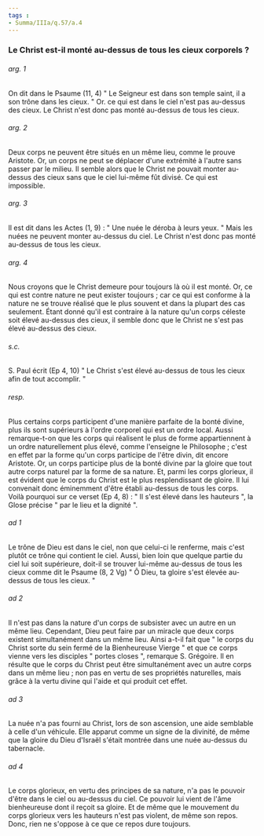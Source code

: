 ```yaml
---
tags : 
- Summa/IIIa/q.57/a.4
---
```


### Le Christ est-il monté au-dessus de tous les cieux corporels ?



###### arg. 1
On dit dans le Psaume (11, 4) " Le Seigneur est dans son temple saint, il a son trône dans les cieux. " Or. ce qui est dans le ciel n'est pas au-dessus des cieux. Le Christ n'est donc pas monté au-dessus de tous les cieux. 

###### arg. 2
Deux corps ne peuvent être situés en un même lieu, comme le prouve Aristote. Or, un corps ne peut se déplacer d'une extrémité à l'autre sans passer par le milieu. Il semble alors que le Christ ne pouvait monter au-dessus des cieux sans que le ciel lui-même fût divisé. Ce qui est impossible. 

###### arg. 3
Il est dit dans les Actes (1, 9) : " Une nuée le déroba à leurs yeux. " Mais les nuées ne peuvent monter au-dessus du ciel. Le Christ n'est donc pas monté au-dessus de tous les cieux. 

###### arg. 4
Nous croyons que le Christ demeure pour toujours là où il est monté. Or, ce qui est contre nature ne peut exister toujours ; car ce qui est conforme à la nature ne se trouve réalisé que le plus souvent et dans la plupart des cas seulement. Étant donné qu'il est contraire à la nature qu'un corps céleste soit élevé au-dessus des cieux, il semble donc que le Christ ne s'est pas élevé au-dessus des cieux. 

###### s.c.
S. Paul écrit (Ep 4, 10) " Le Christ s'est élevé au-dessus de tous les cieux afin de tout accomplir. " 

###### resp.
Plus certains corps participent d'une manière parfaite de la bonté divine, plus ils sont supérieurs à l'ordre corporel qui est un ordre local. Aussi remarque-t-on que les corps qui réalisent le plus de forme appartiennent à un ordre naturellement plus élevé, comme l'enseigne le Philosophe ; c'est en effet par la forme qu'un corps participe de l'être divin, dit encore Aristote. Or, un corps participe plus de la bonté divine par la gloire que tout autre corps naturel par la forme de sa nature. Et, parmi les corps glorieux, il est évident que le corps du Christ est le plus resplendissant de gloire. Il lui convenait donc éminemment d'être établi au-dessus de tous les corps. Voilà pourquoi sur ce verset (Ep 4, 8) : " Il s'est élevé dans les hauteurs ", la Glose précise " par le lieu et la dignité ". 

###### ad 1
Le trône de Dieu est dans le ciel, non que celui-ci le renferme, mais c'est plutôt ce trône qui contient le ciel. Aussi, bien loin que quelque partie du ciel lui soit supérieure, doit-il se trouver lui-même au-dessus de tous les cieux comme dit le Psaume (8, 2 Vg) " Ô Dieu, ta gloire s'est élevée au-dessus de tous les cieux. " 

###### ad 2
Il n'est pas dans la nature d'un corps de subsister avec un autre en un même lieu. Cependant, Dieu peut faire par un miracle que deux corps existent simultanément dans un même lieu. Ainsi a-t-il fait que " le corps du Christ sorte du sein fermé de la Bienheureuse Vierge " et que ce corps vienne vers les disciples " portes closes ", remarque S. Grégoire. Il en résulte que le corps du Christ peut être simultanément avec un autre corps dans un même lieu ; non pas en vertu de ses propriétés naturelles, mais grâce à la vertu divine qui l'aide et qui produit cet effet. 

###### ad 3
La nuée n'a pas fourni au Christ, lors de son ascension, une aide semblable à celle d'un véhicule. Elle apparut comme un signe de la divinité, de même que la gloire du Dieu d'Israël s'était montrée dans une nuée au-dessus du tabernacle. 

###### ad 4
Le corps glorieux, en vertu des principes de sa nature, n'a pas le pouvoir d'être dans le ciel ou au-dessus du ciel. Ce pouvoir lui vient de l'âme bienheureuse dont il reçoit sa gloire. Et de même que le mouvement du corps glorieux vers les hauteurs n'est pas violent, de même son repos. Donc, rien ne s'oppose à ce que ce repos dure toujours. 

